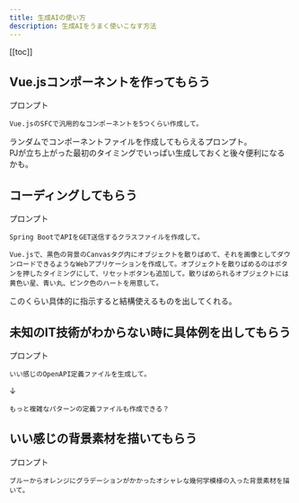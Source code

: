 ```yaml
---
title: 生成AIの使い方
description: 生成AIをうまく使いこなす方法
---
```


[[toc]]

## Vue.jsコンポーネントを作ってもらう

プロンプト
```
Vue.jsのSFCで汎用的なコンポーネントを5つくらい作成して。
```

ランダムでコンポーネントファイルを作成してもらえるプロンプト。  
PJが立ち上がった最初のタイミングでいっぱい生成しておくと後々便利になるかも。  


## コーディングしてもらう

プロンプト
```
Spring BootでAPIをGET送信するクラスファイルを作成して。
```

```
Vue.jsで、黒色の背景のCanvasタグ内にオブジェクトを散りばめて、それを画像としてダウンロードできるようなWebアプリケーションを作成して。オブジェクトを散りばめるのはボタンを押したタイミングにして、リセットボタンも追加して。散りばめられるオブジェクトには黄色い星、青い丸、ピンク色のハートを用意して。
```

このくらい具体的に指示すると結構使えるものを出してくれる。


## 未知のIT技術がわからない時に具体例を出してもらう

プロンプト
```
いい感じのOpenAPI定義ファイルを生成して。
```

↓

```
もっと複雑なパターンの定義ファイルも作成できる？
```



## いい感じの背景素材を描いてもらう

プロンプト
```
ブルーからオレンジにグラデーションがかかったオシャレな幾何学模様の入った背景素材を描いて。
```
